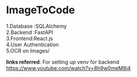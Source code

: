 # ImageToCode 
1.Database :SQLAlchemy </br>
2.Backend :FastAPI </br>
3.Frontend:React.js </br>
4.User Authentication </br>
5.OCR on Images/

**links referred**: For setting up venv for backend
https://www.youtube.com/watch?v=8h9w0meM8i4

